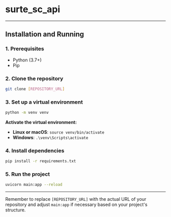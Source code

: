 # surte_sc_api

---

## Installation and Running

### **1. Prerequisites**

- Python (3.7+)
- Pip

### **2. Clone the repository**

```bash
git clone [REPOSITORY_URL]
```

### **3. Set up a virtual environment**

```bash
python -m venv venv
```

**Activate the virtual environment:**
- **Linux or macOS**: `source venv/bin/activate`
- **Windows**: `.\venv\Scripts\activate`

### **4. Install dependencies**

```bash
pip install -r requirements.txt
```

### **5. Run the project**

```bash
uvicorn main:app --reload
```

---

Remember to replace `[REPOSITORY_URL]` with the actual URL of your repository and adjust `main:app` if necessary based on your project's structure.